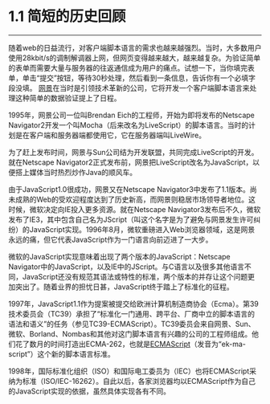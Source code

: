 # 1.1 简短的历史回顾

---
随着web的日益流行，对客户端脚本语言的需求也越来越强烈。当时，大多数用户使用28kbit/s的调制解调器上网，但网页变得越来越大，越来越复杂。为验证简单的表单而需要大量与服务器的往返通信成为用户的痛点。试想一下，当你填完表单，单击“提交”按钮，等待30秒处理，然后看到一条信息，告诉你有一个必填字段没填。 [网景](https://baike.baidu.com/item/%E7%BD%91%E6%99%AF/70176?fr=aladdin)在当时是引领技术革新的公司，它将开发一个客户端脚本语言来处理这种简单的数据验证提上了日程。

1995年，网景公司一位叫Brendan Eich的工程师，开始为即将发布的Netscape Navigator2开发一个叫Mocha（后来改名为LiveScript）的脚本语言。当时的计划是在客户端和服务器端都使用它，它在服务器端叫LiveWire。

为了赶上发布时间，网景与Sun公司结为开发联盟，共同完成LiveScript的开发。就在Netscape Navigator2正式发布前，网景把LiveScript改名为JavaScript，以便搭上媒体当时热烈炒作Java的顺风车。

由于JavaScript1.0很成功，网景又在Netscape Navigator3中发布了1.1版本。尚未成熟的Web的受欢迎程度达到了历史新高，而网景则稳居市场领导者地位。这时候，微软决定向IE投入更多资源。就在Netscape Navigator3发布后不久，微软发布了IE3，其中包含自己名为JScript（叫这个名字是为了避免与网景发生许可纠纷）的JavaScript实现。1996年8月，微软重磅进入Web浏览器领域，这是网景永远的痛，但它代表JavaScript作为一门语言向前迈进了一大步。

微软的JavaScript实现意味着出现了两个版本的JavaScript：Netscape Navigator中的JavaScript，以及IE中的JScript。与C语言以及很多其他语言不同，JavaScript还没有规范其语法或特性的标准，两个版本的并存让这个问题更加突出了。随着业界的担忧日甚，JavaScript终于踏上了标准化的征程。

1997年，JavaScript1.1作为提案被提交给欧洲计算机制造商协会（Ecma）。第39技术委员会（TC39）承担了“标准化一门通用、跨平台、厂商中立的脚本语言的语法和语义”的任务（参见TC39-ECMAScript）。TC39委员会来自网景、Sun、微软、Borland、Nombas和其他对这门脚本语言有兴趣的公司的工程师组成。他们花了数月的时间打造出ECMA-262，也就是[ECMAScript](https://baike.baidu.com/item/ECMAScript)（发音为“ek-ma-script”）这个新的脚本语言标准。

1998年，国际标准化组织（ISO）和国际电工委员为（IEC）也将ECMAScript采纳为标准（ISO/IEC-16262）。自此以后，各家浏览器均以ECMAScript作为自己的JavaScript实现的依据，虽然具体实现各有不同。